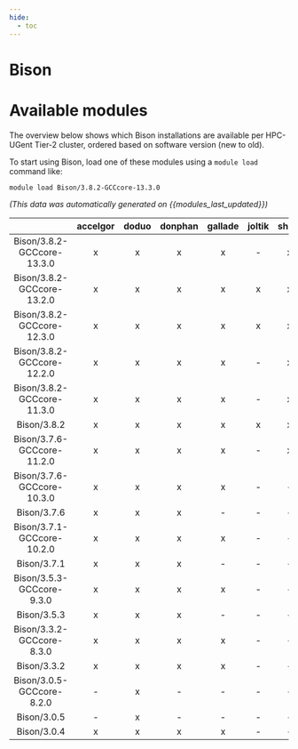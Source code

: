 ```yaml
---
hide:
  - toc
---
```


Bison
=====

# Available modules


The overview below shows which Bison installations are available per HPC-UGent Tier-2 cluster, ordered based on software version (new to old).

To start using Bison, load one of these modules using a `module load` command like:

```shell
module load Bison/3.8.2-GCCcore-13.3.0
```

*(This data was automatically generated on {{modules_last_updated}})*  

| |accelgor|doduo|donphan|gallade|joltik|shinx|skitty|
| :---: | :---: | :---: | :---: | :---: | :---: | :---: | :---: |
|Bison/3.8.2-GCCcore-13.3.0|x|x|x|x|-|x|x|
|Bison/3.8.2-GCCcore-13.2.0|x|x|x|x|x|x|x|
|Bison/3.8.2-GCCcore-12.3.0|x|x|x|x|x|x|x|
|Bison/3.8.2-GCCcore-12.2.0|x|x|x|x|-|x|-|
|Bison/3.8.2-GCCcore-11.3.0|x|x|x|x|-|x|-|
|Bison/3.8.2|x|x|x|x|x|x|x|
|Bison/3.7.6-GCCcore-11.2.0|x|x|x|x|-|x|-|
|Bison/3.7.6-GCCcore-10.3.0|x|x|x|x|-|-|-|
|Bison/3.7.6|x|x|x|-|-|-|-|
|Bison/3.7.1-GCCcore-10.2.0|x|x|x|x|-|-|-|
|Bison/3.7.1|x|x|x|-|-|-|-|
|Bison/3.5.3-GCCcore-9.3.0|x|x|x|x|-|-|-|
|Bison/3.5.3|x|x|x|-|-|-|-|
|Bison/3.3.2-GCCcore-8.3.0|x|x|x|x|-|-|-|
|Bison/3.3.2|x|x|x|x|-|-|-|
|Bison/3.0.5-GCCcore-8.2.0|-|x|-|-|-|-|-|
|Bison/3.0.5|-|x|-|-|-|-|-|
|Bison/3.0.4|x|x|x|x|-|-|-|
